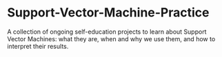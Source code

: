 # Support-Vector-Machine-Practice

A collection of ongoing self-education projects to learn about Support Vector Machines: what they are, when and why we use them, and how to interpret their results.
